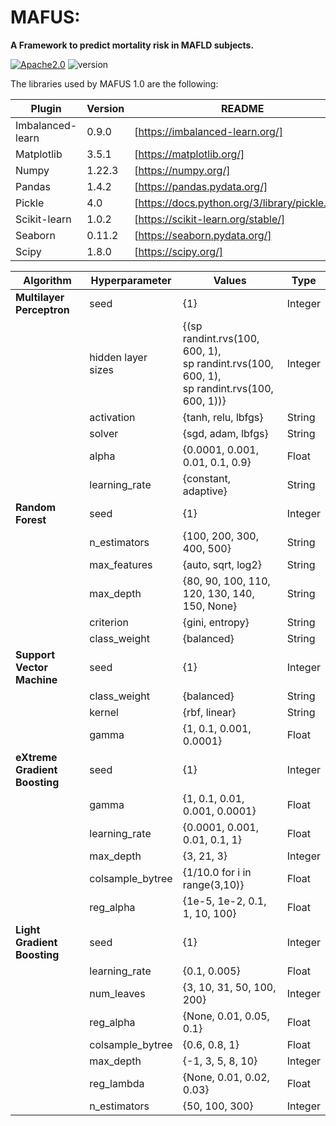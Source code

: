# MAFUS:
<b>A Framework to predict mortality risk in MAFLD subjects.</b>

[![Apache2.0](https://img.shields.io/badge/Apache-2.0-<COLOR>.svg)](https://shields.io/) ![version](https://img.shields.io/badge/version-1.0-brightgreen) 



The libraries used by MAFUS 1.0 are the following:

| Plugin | Version | README |
| ------ | ------ | ------ |
| Imbalanced-learn | 0.9.0 | [https://imbalanced-learn.org/] |
| Matplotlib | 3.5.1 | [https://matplotlib.org/] |
| Numpy | 1.22.3 | [https://numpy.org/] |
| Pandas | 1.4.2 | [https://pandas.pydata.org/] |
| Pickle | 4.0 | [https://docs.python.org/3/library/pickle.html] |
| Scikit-learn | 1.0.2 | [https://scikit-learn.org/stable/] |
| Seaborn | 0.11.2 | [https://seaborn.pydata.org/] |
| Scipy | 1.8.0 | [https://scipy.org/] |


| Algorithm | Hyperparameter | Values | Type | 
| ------ | ------ | ------ |------ |
| <b>Multilayer Perceptron</b> | seed | {1} | Integer |
|  | hidden layer sizes | {(sp randint.rvs(100, 600, 1),<br> sp randint.rvs(100, 600, 1), <br> sp randint.rvs(100, 600, 1))} | Integer |
|  | activation | {tanh, relu, lbfgs} | String |
|  | solver | {sgd, adam, lbfgs} | String |
|  | alpha | {0.0001, 0.001, 0.01, 0.1, 0.9} | Float |
|  | learning_rate | {constant, adaptive} | String |
| <b>Random Forest</b> | seed | {1} | Integer |
|  | n_estimators | {100, 200, 300, 400, 500} | String |
|  | max_features | {auto, sqrt, log2} | String |
|  | max_depth | {80, 90, 100, 110, 120, 130, 140, 150, None} | String |
|  | criterion | {gini, entropy} | String |
|  | class_weight | {balanced} | String |
| <b>Support Vector Machine</b> | seed | {1} | Integer |
|  | class_weight | {balanced} | String |
|  | kernel | {rbf, linear} | String |
|  | gamma | {1, 0.1, 0.001, 0.0001} | Float |
| <b>eXtreme Gradient Boosting</b> | seed | {1} | Integer |
|  | gamma | {1, 0.1, 0.01, 0.001, 0.0001} | Float |
|  | learning_rate | {0.0001, 0.001, 0.01, 0.1, 1} | Float |
|  | max_depth | {3, 21, 3} | Integer |
|  | colsample_bytree | {1/10.0 for i in range(3,10)}  | Float |
|  | reg_alpha | {1e-5, 1e-2, 0.1, 1, 10, 100}  | Float |
| <b>Light Gradient Boosting</b> | seed | {1} | Integer |
|  | learning_rate | {0.1, 0.005} | Float |
|  | num_leaves | {3, 10, 31, 50, 100, 200} | Integer |
|  | reg_alpha | {None, 0.01, 0.05, 0.1} | Float |
|  | colsample_bytree | {0.6, 0.8, 1} | Float |
|  | max_depth | {-1, 3, 5, 8, 10} | Integer |
|  | reg_lambda | {None, 0.01, 0.02, 0.03} | Float |
|  | n_estimators | {50, 100, 300} | Integer |








